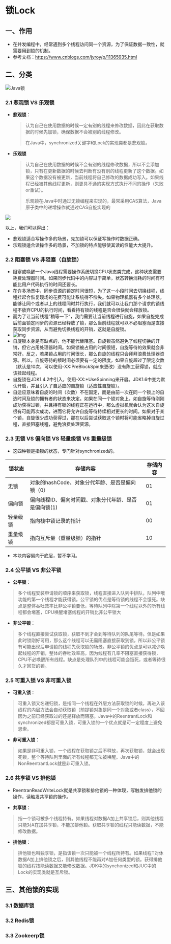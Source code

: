 # 锁Lock

## 一、作用

* 在并发编程中，经常遇到多个线程访问同一个资源，为了保证数据一致性，就需要用到锁的机制。
* 参考文档：https://www.cnblogs.com/jyroy/p/11365935.html

## 二、分类

![Java锁](http://img.hurenjieee.com/Java%E9%94%81.png)

### 2.1 悲观锁 VS 乐观锁

* **悲观锁**：

  > 认为自己在使用数据的时候一定有别的线程来修改数据，因此在获取数据的时候先加锁，确保数据不会被别的线程修改。
  >
  > 在Java中，synchronized关键字和Lock的实现类都是悲观锁。

* **乐观锁**

  > 认为自己在使用数据的时候不会有别的线程修改数据，所以不会添加锁，只有在更新数据的时候去判断有没有别的线程更新了这个数据。如果这个数据没有被更新，当前线程将自己修改的数据成功写入。如果线程已经被其他线程更新，则更具不通的实现方式执行不同的操作（失败or重试）。
  >
  > 乐观锁在Java中时通过无锁编程来实现的，最常采用CAS算法，Java原子类中的递增操作就通过CAS自旋实现的

![](http://img.hurenjieee.com/20181122101819836.png)

以上，我们可以得出：

* 悲观锁适合写操作多的场景，先加锁可以保证写操作时数据正确。
* 乐观锁适合读操作多的场景，不加锁的特点能够使其读的性能大大提升。

### 2.2 阻塞锁 VS 非阻塞（自旋锁）

* 阻塞或唤醒一个Java线程需要操作系统切换CPU状态类完成，这种状态需要耗费处理器时间。如果同步代码中的内容过于简单，状态转换消耗的时间有可能比用户代码执行的时间还要长。
* 在许多场景中，同步资源的锁定时间很短，为了这一小段时间去切换线程，线程挂起合恢复现场的花费可能让系统得不偿失。如果物理机器有多个处理器，能够让同个或者以上的线程同时并行执行，我们就可以让我门那个请求的锁线程不放弃CPU的执行时间，看看持有锁的线程是否会很快就会释放锁。
* 而为了让当前线程”稍等一下“，我门需要让当前线程进行自旋，如果自旋完成后前面锁定同步的资源已经释放了锁，那么当前线程就可以不必阻塞而是直接获取同步资源，从而避免切换线程的开销，这就是自旋锁。
* ![img](http://img.hurenjieee.com/uPic/watermark,type_ZmFuZ3poZW5naGVpdGk,shadow_10,text_aHR0cHM6Ly9ibG9nLmNzZG4ubmV0L2F4aWFvYm9nZQ==,size_16,color_FFFFFF,t_70.png)
* 自旋锁本身是有缺点的，他不能代替阻塞。自旋锁虽然避免了线程切换的开销，但它占用处理器时间。如果锁被占用的时间很短，自旋等待的效果就会非常好。反之，若果锁占用的时间很长，那么自旋的线程只会拜拜浪费处理器资源。所以，自旋等待的额时间必须要有一定的限度，如果自旋超过了限定次数（默认是10次，可以使用-XX:PreBlockSpin来更改）没有陈工获得锁，就应该挂起线程。
* 自旋锁在JDK1.4.2中引入，使用-XX:+UseSpinning来开启。JDK1.6中变为默认开启，并且引入了自适应的自旋锁（适应性自旋锁）。
* 自适应意味着自旋的时间（次数）不在固定，而是由前一次在同一个锁上的自选时间及锁的拥有者的状态来决定。如果在同一个锁对象上，如自旋等待刚刚成功获得过锁，并且持有锁的线程正在运行中，那么虚拟机就会认为这次自旋很有可能再次成功，进而它将允许自旋等待持续相对更长的时间。如果对于某个锁，自旋很少成功获得过，那在以后尝试获取这个锁时将可能省略掉自旋过程，直接阻塞线程，避免浪费处理资源。

### 2.3 无锁 VS 偏向锁 VS 轻量级锁 VS 重量级锁

* 这四种锁是指锁的状态，专门针对synchronized的。

| 锁状态   | 存储内容                                              | 存储内容 |
| -------- | ----------------------------------------------------- | -------- |
| 无锁     | 对象的hashCode、对象分代年龄、是否是偏向锁（0）       | 01       |
| 偏向锁   | 偏向线程ID、偏向时间戳、对象分代年龄、是否是偏向锁(1) | 01       |
| 轻量级锁 | 指向栈中锁记录的指针                                  | 00       |
| 重量级锁 | 指向互斥量（重量级锁）的指针                          | 10       |

* 本块内容偏向于底层，暂不学习。

### 2.4 公平锁 VS 非公平锁

* **公平锁**：

> 多个线程安装申请锁的顺序来获取锁，线程直接进入队列中排队，队列中哦功能的第一个线程才能获得锁。公平锁的优点是等待锁的线程不会饿死。缺点是整体吞吐效率比非公平锁要低，等待队列中除第一个线程以外的所有线程都会堵塞，CPU唤醒堵塞线程的开销比非公平锁大

* **非公平锁**：

> 多个线程直接尝试获取锁，获取不到才会到等待队列的队尾等待。但是如果此时锁刚好可用，那么这个线程可以无需阻塞直接获取到锁，所以非公平锁有可能出现后申请锁的线程先获取锁的场景。非公平锁的优点是可以减少唤起线程的开销，整体的吞吐效率高，因为线程有几率不阻塞直接获得锁，CPU不必唤醒所有线程。缺点是处理队列中的线程可能会饿死，或者等待很久才回货的锁。

### 2.5 可重入锁 VS 非可重入锁

* **可重入锁**：

> 可重入锁又名递归锁，是指同一个线程在外层方法获取锁的时候，再进入该线程的内层方法会自动获取锁（前提锁对象是同一个对象或者class），不回因为之前已经获取过的还是释放而阻塞。Java中的ReentrantLock和synchronized都是可重入锁，可重入锁的一个优点就是可一定程度上避免思索。

* **非可重入锁**：

> 如果是非可重入锁，一个线程在获取锁之后不释放，再次获取锁，就会出现死锁，整个等待队列里面的所有线程都无法被唤醒。Java中的NonReentrantLock就是非可重入锁。

### 2.6 共享锁 VS 排他锁

* ReentranReadWriteLock就是共享锁和排他锁的一种体现，写触发排他锁的操作，读触发共享锁的操作。

* **共享锁**：

> 指一个锁可被多个线程持有。如果线程对数据A加上共享锁后，则其他线程只能对A在加共享锁，不能加排他锁。获取共享锁的线程只能读数据，不能修改数据。

* **排他锁**：

> 排他锁也叫独享锁，是指该锁一次只能被一个线程所持有。如果线程T对休数据A加上排他锁之后，则其他线程不能再对A加任何类型的锁。获得排他锁的线程技能读数据又能修改数据。JDK中的synchonized和JUC中的Lock的实现类就是互斥锁。

## 三、其他锁的实现

### 3.1 数据库锁

### 3.2 Redis锁

### 3.3 Zookeerp锁